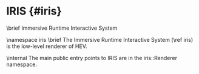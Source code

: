 IRIS {#iris}
====
\brief Immersive Runtime Interactive System

\namespace iris
\brief The Immersive Runtime Interactive System (\ref iris) is the low-level
renderer of HEV.

\internal
The main public entry points to IRIS are in the iris::Renderer namespace.

